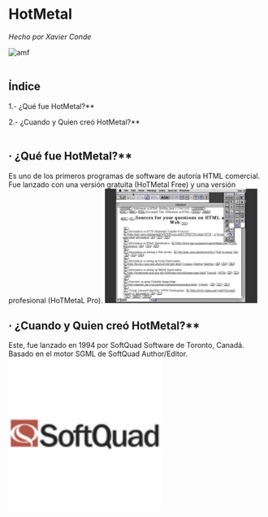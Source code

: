 # HotMetal
*Hecho por Xavier Conde*

<img src=https://media.giphy.com/media/26tn33aiTi1jkl6H6/giphy.gif alt="amf" width="600"/>
<br />
<br />

## Índice

1.- ¿Qué fue HotMetal?**

2.- ¿Cuando y Quien creó HotMetal?**
<br />
<br />

## · ¿Qué fue HotMetal?**

Es uno de los primeros programas de software de autoría HTML comercial. Fue lanzado con una versión gratuita (HoTMetal Free) y una versión profesional (HoTMetaL Pro).
<img src=https://github.com/XaviiConde/SMX2-M8UF1A1-HistoriaWeb-1994-HotMetal-XaviConde/blob/main/_resize%20.jfif alt="amf" width="300"/>


## · ¿Cuando y Quien creó HotMetal?**

Este, fue lanzado en 1994 por SoftQuad Software de Toronto, Canadá. Basado en el motor SGML de SoftQuad Author/Editor.
<img src=https://github.com/XaviiConde/SMX2-M8UF1A1-HistoriaWeb-1994-HotMetal-XaviConde/blob/main/imagen_2022-09-27_094512586.png alt="amf" width="300"/>

